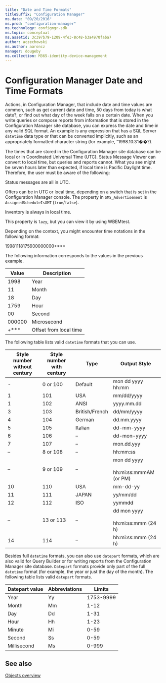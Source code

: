 ```yaml
---
title: "Date and Time Formats"
titleSuffix: "Configuration Manager"
ms.date: "09/20/2016"
ms.prod: "configuration-manager"
ms.technology: configmgr-sdk
ms.topic: conceptual
ms.assetid: 3c397b79-1209-4fe3-8c48-b3a4970faba7
author: aczechowski
ms.author: aaroncz
manager: dougeby
ms.collection: M365-identity-device-management
---
```

# Configuration Manager Date and Time Formats
Actions, in Configuration Manager, that include date and time values are common, such as get current date and time, 50 days from today is what date?, or find out what day of the week falls on a certain date. When you write queries or compose reports from information that is stored in the Configuration Manager site database, you can express the date and time in any valid SQL format. An example is any expression that has a SQL Server `datetime` data type or that can be converted implicitly, such as an appropriately formatted character string (for example, “1998.10.31��?).  

 The times that are stored in the Configuration Manager site database can be local or in Coordinated Universal Time (UTC). Status Message Viewer can convert to local time, but queries and reports cannot. What you see might be seven hours later than expected, if local time is Pacific Daylight time. Therefore, the user must be aware of the following:  

 Status messages are all in UTC.  

 Offers can be in UTC or local time, depending on a switch that is set in the Configuration Manager console. The property in `SMS_Advertisement` is `AssignedScheduleIsGMT` (`true`/`false`).  

 Inventory is always in local time.  

 This property is `lazy`, but you can view it by using WBEMtest.  

 Depending on the context, you might encounter time notations in the following format:  

 19981118175900000000+***  

 The following information corresponds to the values in the previous example.  

|Value|Description|  
|-----------|-----------------|  
|1998|Year|  
|11|Month|  
|18|Day|  
|1759|Hour|  
|00|Second|  
|000000|Microsecond|  
|+***|Offset from local time|  

 The following table lists valid `datetime` formats that you can use.  

|Style number without century|Style number with century|Type|Output Style|  
|----------------------------------|-------------------------------|----------|------------------|  
|-|0 or 100|Default|mon dd yyyy hh:mm|  
|1|101|USA|mm/dd/yyyy|  
|1|102|ANSI|yyyy.mm.dd|  
|3|103|British/French|dd/mm/yyyy|  
|4|104|German|dd.mm.yyyy|  
|5|105|Italian|dd-mm-yyyy|  
|6|106|–|dd-mon-yyyy|  
|7|107|–|mon.dd.yyy|  
|–|8 or 108|–|hh:mm:ss|  
|–|9 or 109|–|mon dd yyyy<br /><br /> hh:mi:ss:mmmAM (or PM)|  
|10|110|USA|mm-dd-yy|  
|11|111|JAPAN|yy/mm/dd|  
|12|112|ISO|yymmdd|  
|–|13 or 113|–|dd mon yyyy<br /><br /> hh:mi:ss:mmm (24 h)|  
|14|114|–|hh:mi:ss:mmm (24 h)|  

 Besides full `datetime` formats, you can also use `datepart` formats, which are also valid for Query Builder or for writing reports from the Configuration Manager site database. `Datepart` formats provide only part of the full `datetime` format (for example, the year or just the day of the month). The following table lists valid `datepart` formats.  

|Datepart value|Abbreviations|Limits|  
|--------------------|-------------------|------------|  
|Year|Yy|1753-9999|  
|Month|Mm|1-12|  
|Day|Dd|1-31|  
|Hour|Hh|1-23|  
|Minute|Mi|0-59|  
|Second|Ss|0-59|  
|Millisecond|Ms|0-999|  

## See also

[Objects overview](/sccm/develop/core/understand/configuration-manager-objects-overview)
